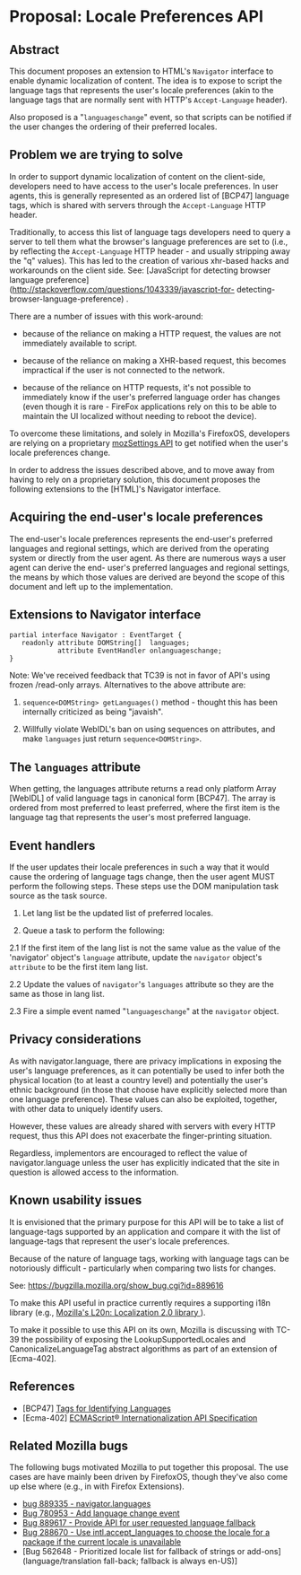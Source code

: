 # Proposal: Locale Preferences API

## Abstract

This document proposes an extension to HTML's `Navigator` interface to enable
dynamic localization of content. The idea is to expose to script the language
tags that represents the user's locale preferences (akin to the language tags
that are normally sent with HTTP's `Accept-Language` header).

Also proposed is a "`languageschange`" event, so that scripts can be notified if
the user changes the ordering of their preferred locales.

## Problem we are trying to solve

In order to support dynamic localization of content on the client-side,
developers need to have access to the user's locale  preferences. In user
agents, this is generally represented as an ordered list  of [BCP47] language
tags, which is shared with servers through the `Accept-Language` HTTP header.

Traditionally, to access this list of language tags developers need to query a
server to tell them what the browser's language preferences are set to (i.e., by
reflecting the `Accept-Language` HTTP header - and usually stripping away the
"q" values).  This has led to the creation of various xhr-based hacks and
workarounds on the client side. See: [JavaScript for detecting browser language
preference](http://stackoverflow.com/questions/1043339/javascript-for-
detecting-browser-language-preference) .

There are a number of issues with this work-around:

 * because of the reliance on making a HTTP request, the values are not
immediately available to script.

 * because of the reliance on making a XHR-based request, this becomes
impractical if the user is not connected to the network.

 * because of the reliance on HTTP requests, it's not possible to immediately
know if the user's preferred language order has changes (even though it is
rare - FireFox applications rely on this to be able to maintain the UI localized
without needing to reboot the device).

To overcome these limitations, and solely in Mozilla's FirefoxOS, developers are
relying on a  proprietary 
[mozSettings API](https://developer.mozilla.org/en-US/docs/Web/API/window.navigator.mozSettings) 
to get notified when the user's locale preferences change.

In order to address the issues described above, and to move away from having to
rely on a proprietary solution, this document proposes the following extensions
to the [HTML]'s Navigator interface.

## Acquiring the end-user's locale preferences

The end-user's locale preferences represents the end-user's preferred languages
and regional settings, which are derived from the operating system or directly
from the user agent. As there are numerous ways a user agent can derive the end-
user's preferred languages and regional settings, the means by which those
values are derived are beyond the scope of this document and left up to the
implementation.
 
## Extensions to Navigator interface

```WebIDL
partial interface Navigator : EventTarget {
   readonly attribute DOMString[]  languages;
            attribute EventHandler onlanguageschange; 
}
```

Note: We've received feedback that TC39 is not in favor of API's using frozen
/read-only arrays. Alternatives to the above attribute are:

 1. `sequence<DOMString> getLanguages()` method - thought this has been
    internally criticized as being "javaish". 

 2.  Willfully violate WebIDL's ban on using sequences on attributes, and make
     `languages` just return `sequence<DOMString>`. 

## The `languages` attribute

When getting, the languages attribute returns a read only platform Array
[WebIDL] of valid language tags in canonical form [BCP47]. The array is ordered
from most preferred to least preferred, where the first item is the language tag
that represents the user's most preferred language.

## Event handlers

If the user updates their locale preferences in such a way that it would cause
the ordering of language tags change, then the user agent MUST perform the
following steps. These steps use the DOM manipulation task source as the task
source. 

1. Let lang list be the updated list of preferred locales.

2. Queue a task to perform the following:

2.1 If the first item of the lang list is not the same value as the value of
the 'navigator' object's `language` attribute, update the `navigator` object's `
attribute` to be the first item lang list.

2.2 Update the values of `navigator`'s `languages` attribute so they are the
same as those in lang list.

2.3 Fire a simple event named "`languageschange`" at the `navigator` object.

## Privacy considerations

As with navigator.language, there are privacy implications in exposing the
user's language preferences, as it can potentially be used to infer both the
physical location (to at least a country level) and potentially the user's
ethnic background (in those that choose have explicitly selected more than one
language preference). These values can also be exploited, together, with other
data to uniquely identify users.

However, these values are already shared with servers with every HTTP request,
thus this API does not exacerbate the finger-printing situation.

Regardless, implementors are encouraged to reflect the value of
navigator.language unless the user has explicitly indicated that the site in
question is allowed access to the information.

## Known usability issues

It is envisioned that the primary purpose for this API will be to take a list of
language-tags supported by an application and compare it with the list of
language-tags that represent the user's locale preferences.

Because of the nature of language tags, working with language tags can be
notoriously difficult - particularly when comparing two lists for changes.

See: https://bugzilla.mozilla.org/show_bug.cgi?id=889616

To make this API useful in practice currently requires a supporting i18n library
(e.g., [Mozilla's L20n: Localization 2.0 library ](https://github.com/l20n/l20n.js)). 

To make it possible to use this API on its own, Mozilla is discussing with TC-39
the possibility of exposing the LookupSupportedLocales and
CanonicalizeLanguageTag abstract algorithms as part of an extension of
[Ecma-402].

## References

* [BCP47] [Tags for Identifying Languages](http://tools.ietf.org/html/bcp47)
* [Ecma-402] [ECMAScript® Internationalization API Specification ](http://www.ecma-international.org/ecma-402/1.0/ECMA-402.pdf)

## Related Mozilla bugs

The following bugs motivated Mozilla to put together this proposal. The use
cases are have mainly been driven by FirefoxOS, though they've also come up
else where (e.g., in with Firefox Extensions).

* [bug 889335 - navigator.languages](https://bugzilla.mozilla.org/show_bug.cgi?id=889335)
* [Bug 780953 - Add language change event](https://bugzilla.mozilla.org/show_bug.cgi?id=780953)
* [Bug 889617 - Provide API for user requested language fallback](https://bugzilla.mozilla.org/show_bug.cgi?id=889617)
* [Bug 288670 - Use intl.accept_languages to choose the locale for a package if the current locale is unavailable](https://bugzilla.mozilla.org/show_bug.cgi?id=288670) 
* [Bug 562648 - Prioritized locale list for fallback of strings or add-ons](language/translation fall-back; fallback is always en-US)]